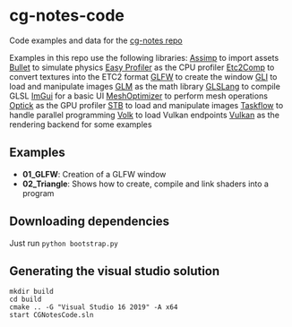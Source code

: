 # cg-notes-code
Code examples and data for the [cg-notes repo](https://www.github.com/ibesora/cg-notes/)

Examples in this repo use the following libraries:
[Assimp](https://github.com/assimp/assimp) to import assets
[Bullet](https://github.com/bulletphysics/bullet3) to simulate physics
[Easy Profiler](https://github.com/yse/easy_profiler) as the CPU profiler
[Etc2Comp](https://github.com/google/etc2comp) to convert textures into the ETC2 format
[GLFW](https://github.com/glfw/glfw) to create the window
[GLI](https://github.com/g-truc/gli) to load and manipulate images
[GLM](https://github.com/g-truc/glm) as the math library
[GLSLang](https://github.com/KhronosGroup/glslang) to compile GLSL
[ImGui](https://github.com/ocornut/imgui) for a basic UI
[MeshOptimizer](https://github.com/zeux/meshoptimizer) to perform mesh operations
[Optick](https://github.com/bombomby/optick) as the GPU profiler
[STB](https://github.com/nothings/stb) to load and manipulate images
[Taskflow](https://github.com/taskflow/taskflow) to handle parallel programming
[Volk](https://github.com/zeux/volk) to load Vulkan endpoints
[Vulkan](https://github.com/KhronosGroup/Vulkan-Headers) as the rendering backend for some examples

## Examples
* **01_GLFW**: Creation of a GLFW window
* **02_Triangle**: Shows how to create, compile and link shaders into a program

## Downloading dependencies
Just run `python bootstrap.py`

## Generating the visual studio solution
```
mkdir build
cd build
cmake .. -G "Visual Studio 16 2019" -A x64
start CGNotesCode.sln
```
